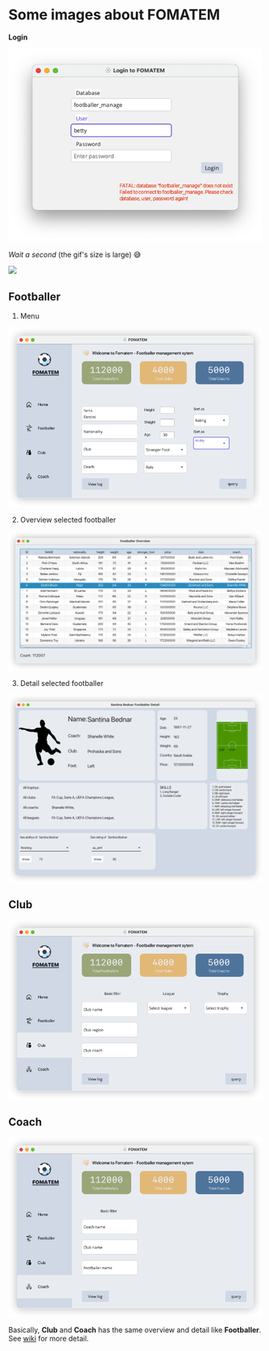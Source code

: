 # Some images about FOMATEM

**Login**

![](./assets/login.png)

*Wait a second* (the gif's size is large) 😅

![](./assets/output.gif)

## Footballer

1. Menu

![](./assets/fb_menu.png)

2. Overview selected footballer

![](./assets/fb_overview.png)

3. Detail selected footballer

![](./assets/fb_detail.png)

## Club

![](./assets/club.png)
## Coach

![](./assets/coach.png)

Basically, **Club** and **Coach** has the same overview and detail like **Footballer**. See [wiki](https://github.com/betty2310/FOMATEM/wiki) for more detail.

